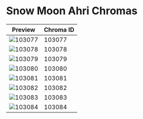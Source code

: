# Snow Moon Ahri Chromas

| Preview | Chroma ID |
|---------|-----------|
| ![103077](https://raw.communitydragon.org/latest/plugins/rcp-be-lol-game-data/global/default/v1/champion-chroma-images/103/103077.png) | 103077 |
| ![103078](https://raw.communitydragon.org/latest/plugins/rcp-be-lol-game-data/global/default/v1/champion-chroma-images/103/103078.png) | 103078 |
| ![103079](https://raw.communitydragon.org/latest/plugins/rcp-be-lol-game-data/global/default/v1/champion-chroma-images/103/103079.png) | 103079 |
| ![103080](https://raw.communitydragon.org/latest/plugins/rcp-be-lol-game-data/global/default/v1/champion-chroma-images/103/103080.png) | 103080 |
| ![103081](https://raw.communitydragon.org/latest/plugins/rcp-be-lol-game-data/global/default/v1/champion-chroma-images/103/103081.png) | 103081 |
| ![103082](https://raw.communitydragon.org/latest/plugins/rcp-be-lol-game-data/global/default/v1/champion-chroma-images/103/103082.png) | 103082 |
| ![103083](https://raw.communitydragon.org/latest/plugins/rcp-be-lol-game-data/global/default/v1/champion-chroma-images/103/103083.png) | 103083 |
| ![103084](https://raw.communitydragon.org/latest/plugins/rcp-be-lol-game-data/global/default/v1/champion-chroma-images/103/103084.png) | 103084 |